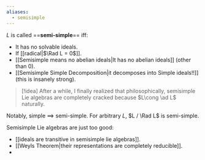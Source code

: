 ```yaml
---
aliases:
  - semisimple
---
```

$L$ is called ==**semi-simple**== iff:
- It has no solvable ideals.
- If [[radical|$\Rad L = 0$]].
- [[Semisimple means no abelian ideals|It has no abelian ideals]] (other than $0$).
- [[Semisimple Simple Decomposition|it decomposes into Simple ideals!!]] (this is insanely strong).

>[!idea]
>After a while, I finally realized that philosophically, semisimple Lie algebras are completely cracked because $L\cong \ad L$ naturally.

Notably, simple $\implies$ semi-simple. For arbitrary $L$, $L / \Rad L$ is semi-simple.

Semisimple Lie algebras are just too good:
- [[ideals are transitive in semisimple lie algebras]].
- [[Weyls Theorem|their representations are completely reducible]].
-